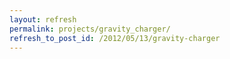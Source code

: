 ```yaml
---
layout: refresh
permalink: projects/gravity_charger/
refresh_to_post_id: /2012/05/13/gravity-charger
---
```


